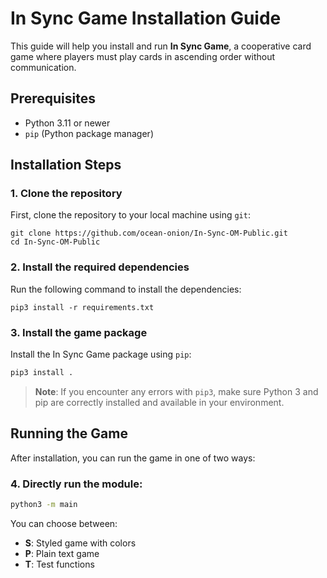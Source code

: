 # In Sync Game Installation Guide

This guide will help you install and run **In Sync Game**, a cooperative card game where players must play cards in ascending order without communication.

## Prerequisites

- Python 3.11 or newer
- `pip` (Python package manager)

## Installation Steps

### 1. Clone the repository

First, clone the repository to your local machine using `git`:

```
git clone https://github.com/ocean-onion/In-Sync-OM-Public.git
cd In-Sync-OM-Public
```

### 2. Install the required dependencies

Run the following command to install the dependencies:

```
pip3 install -r requirements.txt
```

### 3. Install the game package

Install the In Sync Game package using `pip`:

```bash
pip3 install .
```

> **Note**: If you encounter any errors with `pip3`, make sure Python 3 and pip are correctly installed and available in your environment.

## Running the Game

After installation, you can run the game in one of two ways:

### 4. Directly run the module:
```bash
python3 -m main
```

You can choose between:
- **S**: Styled game with colors
- **P**: Plain text game
- **T**: Test functions